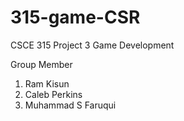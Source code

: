 # 315-game-CSR
CSCE 315 Project 3 Game Development


Group Member

1. Ram Kisun
2. Caleb Perkins
3. Muhammad S Faruqui

